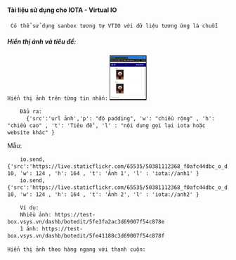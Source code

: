 #### Tài liệu sử dụng cho IOTA - Virtual IO
` Có thể sử dụng sanbox tương tự VTIO với dữ liệu tương ứng là chuỗi`

##### Hiển thị ảnh và tiêu đề:
`Hiển thị ảnh trên từng tin nhắn:`
![](https://github.com/nghuyy/iota/blob/main/src/Screenshot%20(11).png?raw=true)
```
    Đẩu ra: 
      {'src':'url ảnh','p': "độ padding", 'w': "chiều rộng" , 'h': "chiều cao" , 't': 'Tiêu đề', 'l' : "nội dung gọi lại iota hoặc website khác" } 
```
Mẫu: 
```
    io.send,{'src':'https://live.staticflickr.com/65535/50381112368_f0afc44dbc_o_d.jpg','p': 10, 'w': 124 , 'h': 164 , 't': 'Ảnh 1', 'l' : 'iota://anh1' }   
    io.send,{'src':'https://live.staticflickr.com/65535/50381112368_f0afc44dbc_o_d.jpg','p': 10, 'w': 124 , 'h': 164 , 't': 'Ảnh 2', 'l' : 'iota://anh2' }  
```
```text
    Ví dụ: 
    Nhiều ảnh: https://test-box.vsys.vn/dashb/botedit/5fe3fa2ac3d69007f54c878e
    1 ảnh: https://test-box.vsys.vn/dashb/botedit/5fe41188c3d69007f54c878f
```
`Hiển thị ảnh theo hàng ngang với thanh cuộn:`